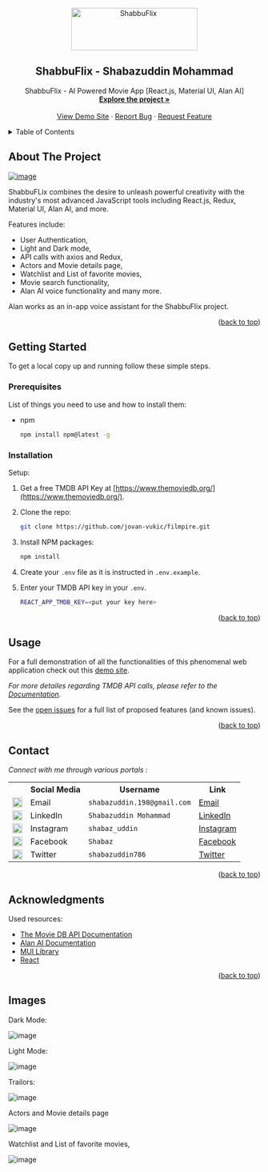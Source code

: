 <div id="top"></div>

<!-- PROJECT [othneildrew] SHIELDS -->

<!-- PROJECT LOGO -->
<br />
<div align="center">
  <a href="https://shabbuflix.vercel.app/">
    <img src="https://fontmeme.com/permalink/240804/4dc0a92a0a7bc888dec44198c7c99c68.png" alt="ShabbuFlix" width="252" height="85">
  </a>

  <h2 align="center">ShabbuFlix - Shabazuddin Mohammad</h2>

  <p align="center">
    ShabbuFlix - AI Powered Movie App [React.js, Material UI, Alan AI]
    <br />
    <a href="https://github.com/MohammadShabazuddin/ShabbuFlix-AI_Powered_Movie_App"><strong>Explore the project »</strong></a>
    <br />
    <br />
    <a href="https://shabbuflix.vercel.app/">View Demo Site</a>
    ·
    <a href="https://github.com/MohammadShabazuddin/ShabbuFlix-AI_Powered_Movie_App/issues">Report Bug</a>
    ·
    <a href="https://github.com/MohammadShabazuddin/ShabbuFlix-AI_Powered_Movie_App/issues">Request Feature</a>
  </p>
</div>

<!-- TABLE OF CONTENTS -->
<details>
  <summary>Table of Contents</summary>
  <ol>
    <li>
      <a href="#about-the-project">About The Project</a>
    </li>
    <li>
      <a href="#getting-started">Getting Started</a>
      <ul>
        <li><a href="#prerequisites">Prerequisites</a></li>
        <li><a href="#installation">Installation</a></li>
      </ul>
    </li>
    <li><a href="#usage">Usage</a></li>
    <li><a href="#contributing">Contributing</a></li>
    <li><a href="#contact">Contact</a></li>
    <li><a href="#acknowledgments">Acknowledgments</a></li>
  </ol>
</details>

<!-- ABOUT THE PROJECT -->
## About The Project

[![image](https://github.com/user-attachments/assets/792f4f08-77f4-4e97-bc3f-d73c1a91a1a4)
](https://shabbuflix.vercel.app/)

ShabbuFLix combines the desire to unleash powerful creativity with the industry's most advanced JavaScript tools including React.js, Redux, Material UI, Alan AI, and more.

Features include:
* User Authentication,
* Light and Dark mode,
* API calls with axios and Redux,
* Actors and Movie details page,
* Watchlist and List of favorite movies,
* Movie search functionality,
* Alan AI voice functionality and many more.

Alan works as an in-app voice assistant for the ShabbuFlix project.

<p align="right">(<a href="#top">back to top</a>)</p>

<!-- GETTING STARTED -->
## Getting Started

To get a local copy up and running follow these simple steps.

### Prerequisites

List of things you need to use and how to install them:
* npm
  ```sh
  npm install npm@latest -g
  ```

### Installation

Setup:

1. Get a free TMDB API Key at [https://www.themoviedb.org/](https://www.themoviedb.org/).
2. Clone the repo:
   ```sh
   git clone https://github.com/jovan-vukic/filmpire.git
   ```
3. Install NPM packages:
   ```sh
   npm install
   ```
4. Create your `.env` file as it is instructed in `.env.example`.
5. Enter your TMDB API key in your `.env`.

   ```sh
   REACT_APP_TMDB_KEY=<put your key here>
   ```

<p align="right">(<a href="#top">back to top</a>)</p>

<!-- USAGE EXAMPLES -->
## Usage

For a full demonstration of all the functionalities of this phenomenal web application check out this [demo site](https://filmpire-jovan.netlify.app/).

_For more detailes regarding TMDB API calls, please refer to the [Documentation](https://developers.themoviedb.org/3/getting-started/introduction)._

See the [open issues](https://github.com/MohammadShabazuddin/ShabbuFlix-AI_Powered_Movie_App/issues) for a full list of proposed features (and known issues).

<p align="right">(<a href="#top">back to top</a>)</p>

<!-- CONTACT -->
## Contact

_Connect with me through various portals :_

<table>
  <tr>
    <th></th>
    <th>Social Media</th>
    <th>Username</th>
    <th>Link</th>
  </tr>
  <tr>
    <td><img src="https://cdn4.iconfinder.com/data/icons/social-media-logos-6/512/112-gmail_email_mail-512.png" width="20" /></td>
    <td>Email</td>
    <td><code>shabazuddin.198@gmail.com</code></td>
    <td><a href="mailto:shabazuddin.198@gmail.com" target="_blank">Email</a></td>
  </tr>
  <tr>
    <td><img src="https://upload.wikimedia.org/wikipedia/commons/thumb/c/ca/LinkedIn_logo_initials.png/480px-LinkedIn_logo_initials.png" width="20" /></td>
    <td>LinkedIn</td>
    <td><code>Shabazuddin Mohammad</code></td>
    <td><a href="https://www.linkedin.com/in/shabazuddin123/" target="_blank">LinkedIn</a></td>
  </tr>
  <tr>
    <td><img src="https://upload.wikimedia.org/wikipedia/commons/thumb/a/a5/Instagram_icon.png/600px-Instagram_icon.png" width="20" /></td>
    <td>Instagram</td>
    <td><code>shabaz_uddin</code></td>
    <td><a href="https://www.instagram.com/shabaz_uddin/" target="_blank">Instagram</a></td>
  </tr>
  <tr>
    <td><img src="https://upload.wikimedia.org/wikipedia/commons/6/6c/Facebook_Logo_2023.png" width="20" /></td>
    <td>Facebook</td>
    <td><code>Shabaz</code></td>
    <td><a href="https://www.facebook.com/shabaz.shabaz.37819/" target="_blank">Facebook</a></td>
  </tr>
  <tr>
    <td><img src="https://upload.wikimedia.org/wikipedia/commons/thumb/6/6f/Logo_of_Twitter.svg/512px-Logo_of_Twitter.svg.png" width="20" /></td>
    <td>Twitter</td>
    <td><code>shabazuddin786</code></td>
    <td><a href="https://twitter.com/shabazuddin786" target="_blank">Twitter</a></td>
  </tr>
</table>


<p align="right">(<a href="#top">back to top</a>)</p>

<!-- ACKNOWLEDGMENTS -->
## Acknowledgments

Used resources:

* [The Movie DB API Documentation](https://developers.themoviedb.org/3/getting-started/introduction)
* [Alan AI Documentation](https://alan.app/docs/)
* [MUI Library](https://mui.com/)
* [React](https://react.dev/learn)

<p align="right">(<a href="#top">back to top</a>)</p>

## Images
Dark Mode:

![image](https://github.com/user-attachments/assets/aec976d7-e530-41a6-a78e-a4a39e1d42a8)

Light Mode:

![image](https://github.com/user-attachments/assets/39812d34-8469-443d-a1d4-3cc33c8dc85f)

Trailors:

![image](https://github.com/user-attachments/assets/f917eb39-8be0-4d12-be51-1cb162a0c4f4)

Actors and Movie details page

![image](https://github.com/user-attachments/assets/5c174185-b9e8-40ad-bf4d-2fe5e295355a)

Watchlist and List of favorite movies,

![image](https://github.com/user-attachments/assets/23b5e220-6aa7-4720-9c33-8f0cd5439b41)

